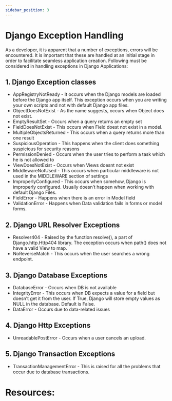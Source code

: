 ```yaml
---
sidebar_position: 3
---
```


# Django Exception Handling

As a developer, it is apparent that a number of exceptions, errors will be encountered. It is important that these are handled at an initial stage in order to facilitate seamless application creation. 
Following must be considered in handling exceptions in Django Applications:


## 1. Django Exception classes

- AppRegistryNotReady - It occurs when the Django models are loaded before the Django app itself. This exception occurs when you are writing your own scripts and not with default Django app files.
- ObjectDoesNotExist - As the name suggests, occurs when Object does not exist.
- EmptyResultSet - Occurs when a query returns an empty set
- FieldDoesNotExist - This occurs when Field doest not exist in a model.
- MultipleObjectsReturned - This occurs when a query returns more than one result
- SuspiciousOperation - This happens when the client does something suspicious for security reasons
- PermissionDenied - Occurs when the user tries to perform a task which he is not allowed to
- ViewDoesNotExist - Occurs when Views doesnt not exist
- MiddlewareNotUsed - This occurs when particular middleware is not used in the MIDDLEWARE section of settings
- ImproperlyConfigured - This occurs when somehow, Django is improperly configured. Usually doesn’t happen when working with default Django Files.
- FieldError - Happens when there is an error in Model field
- ValidationError - Happens when Data validation fails in forms or model forms.

## 2. Django URL Resolver Exceptions

- Resolver404 - Raised by the function resolve(), a part of Django.http.Http404 library. The exception occurs when path() does not have a valid View to map.
- NoReverseMatch - This occurs when the user searches a wrong endpoint.

## 3. Django Database Exceptions

- DatabaseError - Occurs when DB is not available
- IntegrityError - This occurs when DB expects a value for a field but doesn’t get it from the user. If True, Django will store empty values as NULL in the database. Default is False.
- DataError - Occurs due to data-related issues

## 4. Django Http Exceptions

- UnreadablePostError - Occurs when a user cancels an upload.

## 5. Django Transaction Exceptions

- TransactionManagementError - This is raised for all the problems that occur due to database transactions.

# Resources: 
